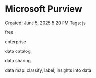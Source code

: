 # Microsoft Purview

Created: June 5, 2025 5:20 PM
Tags: js

free

enterprise

data catalog

data sharing

data map: classify, label, insights into data